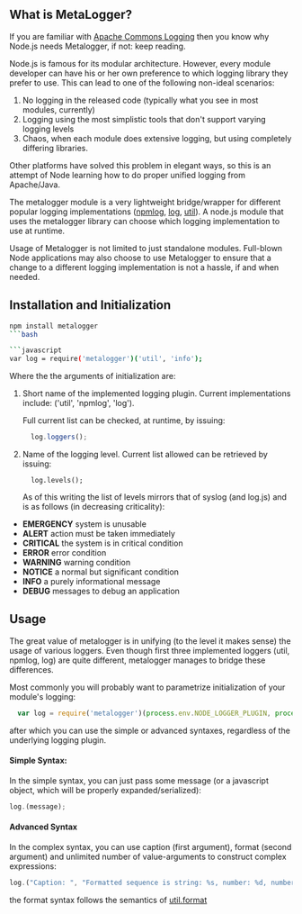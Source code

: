 ## What is MetaLogger?

If you are familiar with [Apache Commons Logging](http://commons.apache.org/proper/commons-logging/) then you know 
why Node.js needs Metalogger, if not: keep reading.

Node.js is famous for its modular architecture. However, every module developer can have his or her own  preference 
to which logging library they prefer to use. This can lead to one of the following non-ideal scenarios:

1. No logging in the released code (typically what you see in most modules, currently)
2. Logging using the most simplistic tools that don't support varying logging levels
3. Chaos, when each module does extensive logging, but using completely differing libraries.

Other platforms have solved this problem in elegant ways, so this is an attempt of Node learning how to do 
proper unified logging from Apache/Java.

The metalogger module is a very lightweight bridge/wrapper for different popular logging implementations 
([npmlog](https://github.com/isaacs/npmlog), 
[log](https://github.com/visionmedia/log.js), [util](http://nodejs.org/api/util.html)). A node.js module that 
uses the metalogger library can choose which logging implementation to use at runtime. 

Usage of Metalogger is not limited to just standalone modules. Full-blown Node applications may also choose to 
use Metalogger to ensure that a change to a different logging implementation is not a hassle, if and when needed.

## Installation and Initialization

```bash
npm install metalogger
```bash

```javascript
var log = require('metalogger')('util', 'info');
```

Where the the arguments of initialization are:

1. Short name of the implemented logging plugin. Current implementations include:  ('util', 'npmlog', 'log'). 

    Full current list can be checked, at runtime, by issuing: 
    
    ```javascript
      log.loggers();
    ```
    
1. Name of the logging level. Current list allowed can be retrieved by issuing:

    ```
      log.levels();
    ```    
    
    As of this writing the list of levels mirrors that of syslog (and log.js) and is as follows (in decreasing criticality):
    
- __EMERGENCY__  system is unusable
- __ALERT__ action must be taken immediately
- __CRITICAL__ the system is in critical condition
- __ERROR__ error condition
- __WARNING__ warning condition
- __NOTICE__ a normal but significant condition
- __INFO__ a purely informational message
- __DEBUG__ messages to debug an application

## Usage

The great value of metalogger is in unifying (to the level it makes sense) the usage of various loggers. Even though first 
three implemented loggers (util, npmlog, log) are quite different, metalogger manages to bridge these differences.

Most commonly you will probably want to parametrize initialization of your module's logging:

```javascript
  var log = require('metalogger')(process.env.NODE_LOGGER_PLUGIN, process.env.NODE_LOGGER_LEVEL);
```

after which you can use the simple or advanced syntaxes, regardless of the underlying logging plugin.

#### Simple Syntax:

In the simple syntax, you can just pass some message (or a javascript object, which will be properly expanded/serialized):
```javascript
log.(message);
```

#### Advanced Syntax

In the complex syntax, you can use caption (first argument), format (second argument) and unlimited number of value-arguments
to construct complex expressions:

```javascript
log.("Caption: ", "Formatted sequence is string: %s, number: %d, number2: %d", somestring, somenumber, othernumber);
```
the format syntax follows the semantics of [util.format](http://nodejs.org/api/util.html#util_util_inspect_object_options)
